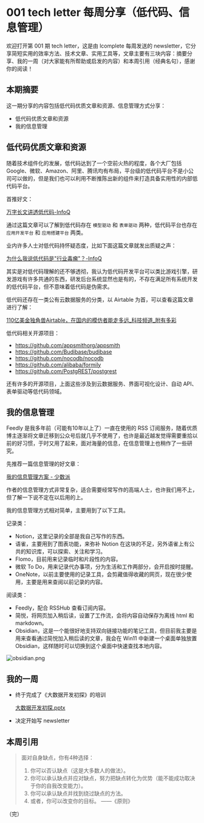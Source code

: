# 001 tech letter 每周分享（低代码、信息管理）

欢迎打开第 001 期 tech letter，这是由 lcomplete 每周发送的 newsletter，它分享简短实用的效率方法、技术文章、实用工具等，文章主要有三块内容：摘要分享、我的一周（对大家能有所帮助或启发的内容）和本周引用（经典名句），感谢你的阅读！

## **本期摘要**

这一期分享的内容包括低代码优质文章和资源、信息管理方式分享：

- 低代码优质文章和资源
- 我的信息管理

## 低代码优质文章和资源

随着技术组件化的发展，低代码达到了一个空前火热的程度，各个大厂包括 Google、微软、Amazon、阿里、腾讯均有布局，平台级的低代码平台不是小公司可以做的，但是我们也可以利用不断推陈出新的组件来打造具备实用性的内部低代码平台。

首推好文：

[万字长文讲透低代码-InfoQ](https://www.infoq.cn/article/gh6hucbsj32qucudatos)

通过这篇文章可以了解到低代码存在 `模型驱动` 和 `表单驱动` 两种，低代码平台也存在 `应用开发平台` 和 `应用搭建平台` 两类。

业内许多人士对低代码持怀疑态度，比如下面这篇文章就发出质疑之声：

[为什么我说低代码是"行业毒瘤"？-InfoQ](https://www.infoq.cn/article/q2mFOAtreDZETqMplw0M)

其实是对低代码理解的还不够透彻，我认为低代码开发平台可以类比游戏引擎，研发游戏有许多共通的东西，研发后台系统显然也是有的，不存在满足所有系统开发的低代码平台，但不意味着低代码是伪需求。

低代码还存在一类公有云数据服务的分类，以 Airtable 为首，可以查看这篇文章进行了解：

[110亿美金独角兽Airtable，在国内的模仿者能走多远_科技频道_附有多彩](https://www.fydc.net/27224.html)

低代码相关开源项目：

- <https://github.com/appsmithorg/appsmith>
- <https://github.com/Budibase/budibase>
- <https://github.com/nocodb/nocodb>
- <https://github.com/alibaba/formily>
- <https://github.com/PostgREST/postgrest>

还有许多的开源项目，上面这些涉及到云数据服务、界面可视化设计、自动 API、表单驱动等低代码领域。

## 我的信息管理

Feedly 是我多年前（可能有10年以上了）一直在使用的 RSS 订阅服务，随着优质博主逐渐将文章迁移到公众号后就几乎不使用了，也许是最近越发觉得需要重拾以前的好习惯，于时又用了起来，面对海量的信息，在信息管理上也稍作了一些研究。

先推荐一篇信息管理的好文章：

[我的信息管理方案 - 少数派](https://sspai.com/post/70397)

作者的信息管理方式非常复杂，适合需要经常写作的高端人士，也许我们用不上，但了解一下说不定在以后用的上。

我的信息管理方式相对简单，主要用到了以下工具。

记录类：

-   Notion，这里记录的全部是我自己写作的东西。
-   语雀，主要用到了图表功能，来弥补 Notion 在这块的不足，另外语雀上有公共的知识库，可以探索、关注和学习。
-   Flomo，目前用来记录临时和片段性的内容。
-   微软 To Do，用来记录代办事项，分为生活和工作两部分，会开启按时提醒。
-   OneNote，以前主要使用的记录工具，会剪藏值得收藏的网页，现在很少使用，主要是用来查阅以前记录的内容。

阅读类：

-   Feedly，配合 RSSHub 查看订阅内容。
-   简悦，将网页加入稍后读，设置了工作流，会将内容自动保存为离线 html 和 markdown。
-   Obsidian，这是一个能很好地支持双向链接功能的笔记工具，但目前我主要是用来查看通过简悦加入稍后读的文章，我会在 Win11 中新建一个桌面单独放置 Obsidian，这样随时可以切换到这个桌面中快速查找本地内容。

![obsidian.png](https://p6-juejin.byteimg.com/tos-cn-i-k3u1fbpfcp/567a0e62e0654be68f0c936a29da4e43~tplv-k3u1fbpfcp-watermark.image?)

## 我的一周

-   终于完成了《大数据开发初探》的培训

    [大数据开发初探.pptx](https://github.com/lcomplete/TechShare/blob/master/docs/ppt/大数据开发初探.pptx)

-   决定开始写 newsletter

## 本周引用

> 面对自身缺点，你有4种选择：
> 1.  你可以否认缺点（这是大多数人的做法）。
> 1.  你可以承认缺点并应对缺点，努力把缺点转化为优势（能不能成功取决于你的自我改变能力）。
> 1.  你可以承认缺点并找到绕过缺点的方法。
> 1.  或者，你可以改变你的目标。 ——《原则》

（完）
